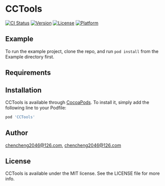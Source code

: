 # CCTools

[![CI Status](http://img.shields.io/travis/chencheng2046@126.com/CCTools.svg?style=flat)](https://travis-ci.org/chencheng2046@126.com/CCTools)
[![Version](https://img.shields.io/cocoapods/v/CCTools.svg?style=flat)](http://cocoapods.org/pods/CCTools)
[![License](https://img.shields.io/cocoapods/l/CCTools.svg?style=flat)](http://cocoapods.org/pods/CCTools)
[![Platform](https://img.shields.io/cocoapods/p/CCTools.svg?style=flat)](http://cocoapods.org/pods/CCTools)

## Example

To run the example project, clone the repo, and run `pod install` from the Example directory first.

## Requirements

## Installation

CCTools is available through [CocoaPods](http://cocoapods.org). To install
it, simply add the following line to your Podfile:

```ruby
pod 'CCTools'
```

## Author

chencheng2046@126.com, chencheng2046@126.com

## License

CCTools is available under the MIT license. See the LICENSE file for more info.

